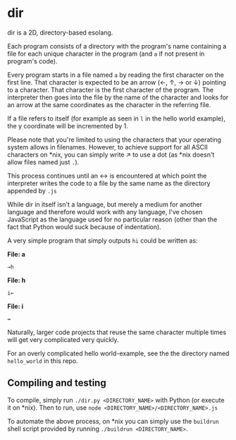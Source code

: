dir
===

dir is a 2D, directory-based esolang.

Each program consists of a directory with the program's name containing a file for each unique character in the program (and `a` if not present in program's code).

Every program starts in a file named `a` by reading the first character on the first line. That character is expected to be an arrow (←, ↑, → or ↓) pointing to a character. That character is the first character of the program. The interpreter then goes into the file by the name of the character and looks for an arrow at the same coordinates as the character in the referring file.

If a file refers to itself (for example as seen in `l` in the hello world example), the y coordinate will be incremented by 1.

Please note that you're limited to using the characters that your operating system allows in filenames. However, to achieve support for all ASCII characters on *nix, you can simply write ↗ to use a dot (as *nix doesn't allow files named just `.`).

This process continues until an ↔ is encountered at which point the interpreter writes the code to a file by the same name as the directory appended by `.js`

While dir in itself isn't a language, but merely a medium for another language and therefore would work with any language, I've chosen JavaScript as the language used for no particular reason (other than the fact that Python would suck because of indentation).

A very simple program that simply outputs `hi` could be written as:

**File: a**
```
→h
```

**File: h**
```
i←
```

**File: i**
```
↔
```

Naturally, larger code projects that reuse the same character multiple times will get very complicated very quickly.

For an overly complicated hello world-example, see the the directory named `hello_world` in this repo.

## Compiling and testing
To compile, simply run `./dir.py <DIRECTORY_NAME>` with Python (or execute it on *nix). Then to run, use `node <DIRECTORY_NAME>/<DIRECTORY_NAME>.js`

To automate the above process, on *nix you can simply use the `buildrun` shell script provided by running `./buildrun <DIRECTORY_NAME>`.


